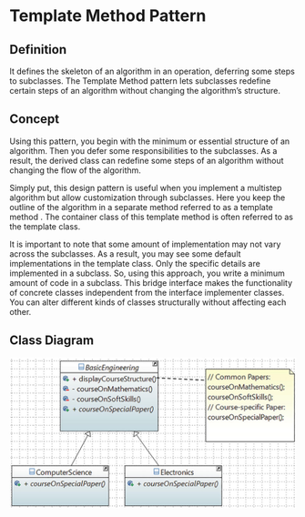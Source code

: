 # Template Method Pattern

## Definition

It defines the skeleton of an algorithm in an operation, deferring some steps to subclasses. The Template Method pattern lets subclasses redefine certain steps of an algorithm without changing the algorithm’s structure.
## Concept

Using this pattern, you begin with the minimum or essential structure of an algorithm. Then you defer some responsibilities to the subclasses. As a result, the derived class can redefine some steps of an algorithm without changing the flow of the algorithm.

Simply put, this design pattern is useful when you implement a multistep algorithm but allow customization through subclasses. Here you keep the outline of the algorithm in a separate method referred to as a template method . The container class of this template method is often referred to as the template class.

It is important to note that some amount of implementation may not vary across the subclasses. As a result, you may see some default implementations in the template class. Only the specific details are implemented in a subclass. So, using this approach, you write a minimum amount of code in a subclass.
This bridge interface makes the functionality of concrete classes independent from the interface implementer classes. You can alter different kinds of classes structurally without affecting each other.
## Class Diagram

![Class Diagram](class-diagram.jpg)

